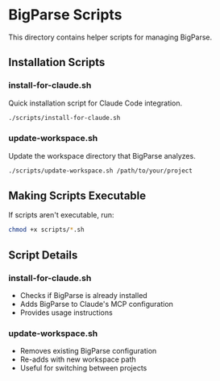 # BigParse Scripts

This directory contains helper scripts for managing BigParse.

## Installation Scripts

### install-for-claude.sh
Quick installation script for Claude Code integration.

```bash
./scripts/install-for-claude.sh
```

### update-workspace.sh
Update the workspace directory that BigParse analyzes.

```bash
./scripts/update-workspace.sh /path/to/your/project
```

## Making Scripts Executable

If scripts aren't executable, run:

```bash
chmod +x scripts/*.sh
```

## Script Details

### install-for-claude.sh
- Checks if BigParse is already installed
- Adds BigParse to Claude's MCP configuration
- Provides usage instructions

### update-workspace.sh
- Removes existing BigParse configuration
- Re-adds with new workspace path
- Useful for switching between projects